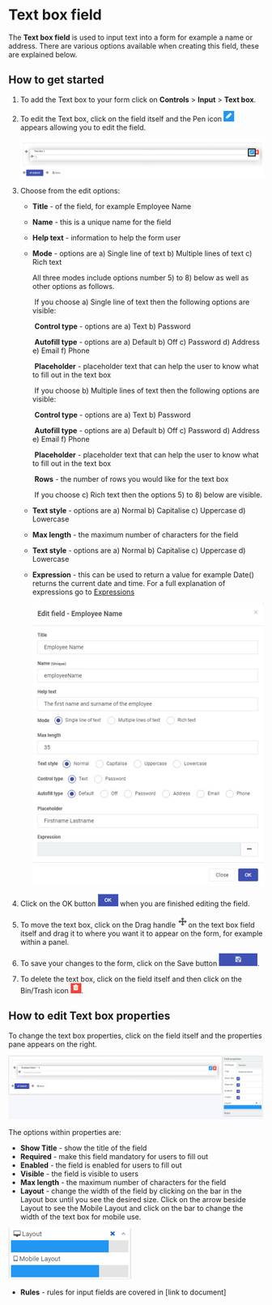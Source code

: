 # Text box field

The **Text box field** is used to input text into a form for example a name or address. There are various options available when creating this field, these are explained below.


## How to get started

1. To add the Text box to your form click on **Controls** > **Input** > **Text box**.

2. To edit the Text box, click on the field itself and the Pen icon ![Pen icon](images/penicon.png) appears allowing you to edit the field.

   ![Edit text box](images/edittextbox.png)

3. Choose from the edit options:

   - **Title** - of the field, for example Employee Name

   - **Name** - this is a unique name for the field

   - **Help text** - information to help the form user

   - **Mode** - options are a) Single line of text b) Multiple lines of text c) Rich text

      All three modes include options number 5) to 8) below as well as other options as follows.

      ​	If you choose a) Single line of text then the following options are visible:

      ​		**Control type** - options are a) Text b) Password

      ​		**Autofill type** - options are a) Default b) Off c) Password d) Address e) Email f) Phone

      ​		**Placeholder** - placeholder text that can help the user to know what to fill out in the text box

      ​	If you choose b) Multiple lines of text then the following options are visible:

      ​		**Control type** - options are a) Text b) Password

      ​		**Autofill type** - options are a) Default b) Off c) Password d) Address e) Email f) Phone

      ​		**Placeholder** - placeholder text that can help the user to know what to fill out in the text box

      ​		**Rows** - the number of rows you would like for the text box

      ​	If you choose c) Rich text then the options 5) to 8) below are visible.

   - **Text style** - options are a) Normal b) Capitalise c) Uppercase d) Lowercase

   - **Max length** - the maximum number of characters for the field

   - **Text style** - options are a) Normal b) Capitalise c) Uppercase d) Lowercase

   - **Expression** - this can be used to return a value for example Date() returns the current date and time. For a full explanation of expressions go to [Expressions](platform/expressions.md) 

     ![Example of text box options](images/textboxfilled.png)

4. Click on the OK button ![OK button](images/ok.png) when you are finished editing the field. 

4. To move the text box, click on the Drag handle ![Move button](images/move.png)on the text box field itself and drag it to where you want it to appear on the form, for example within a panel. 

5. To save your changes to the form, click on the Save button ![Save button](images/saveprocess.png).

7. To delete the text box, click on the field itself and then click on the Bin/Trash icon ![Bin or Trash icon](images/binicon.png).

   


## How to edit Text box properties

To change the text box properties, click on the field itself and the properties pane appears on the right.

![Text box properties](images/textboxproperties.png)

The options within properties are:

- **Show Title** - show the title of the field
- **Required** - make this field mandatory for users to fill out
- **Enabled** - the field is enabled for users to fill out
- **Visible** - the field is visible to users
- **Max length** - the maximum number of characters for the field
- **Layout** - change the width of the field by clicking on the bar in the Layout box until you see the desired size. Click on the arrow beside Layout to see the Mobile Layout and click on the bar to change the width of the text box for mobile use.

![Changing text box width](images/textboxsize.png)

- **Rules** - rules for input fields are covered in [link to document]

